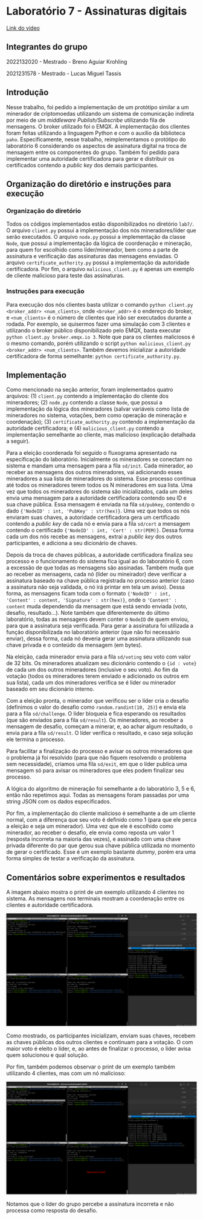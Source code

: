 # Laboratório 7 - Assinaturas digitais

[Link do video](https://drive.google.com/file/d/1H3V7R3gmhowC7zFNxyNPecuA61Bw66Eu/view?usp=sharing)

## Integrantes do grupo

2022132020 - Mestrado - Breno Aguiar Krohling

2021231578 - Mestrado - Lucas Miguel Tassis

## Introdução

Nesse trabalho, foi pedido a implementação de um protótipo similar a um minerador de criptomoedas utilizando um sistema de comunicação indireta por meio de um *middleware Publish/Subscribe* utilizando fila de mensagens. O broker utilizado foi o EMQX. A implementação dos clientes foram feitas utilizando a linguagem Python e com o auxílio da biblioteca `paho`. Especificamente, nesse trabalho, reimplementamos o protótipo do laboratório 6 considerando os aspectos de assinatura digital na troca de mensagem entre os componentes do grupo. Também foi pedido para implementar uma autoridade certificadora para gerar e distribuir os certificados contendo a *public key* dos demais participantes.

## Organização do diretório e instruções para execução

### Organização do diretório

Todos os códigos implementados estão disponibilizados no diretório `lab7/`. O arquivo `client.py` possui a implementação dos nós mineradores/líder que serão executados. O arquivo `node.py` possui a implementação da classe `Node`,  que possui a implementação da lógica de coordenação e mineração, para quem for escolhido como líder/minerador, bem como a parte de assinatura e verificação das assinaturas das mensagens enviadas. O arquivo `certificate_authority.py` possui a implementação da autoridade certificadora. Por fim, o arquivo `malicious_client.py` é apenas um exemplo de cliente malicioso para teste das assinaturas.

### Instruções para execução

Para execução dos nós clientes basta utilizar o comando `python client.py <broker_addr> <num_clients>`, onde `<broker_addr>` é o endereço do broker, e `<num_clients>` é o número de clientes que irão ser executados durante a rodada. Por exemplo, se quisermos fazer uma simulação com 3 clientes e utilizando o broker público disponibilizado pelo EMQX, basta executar `python client.py broker.emqx.io 3`. Note que para os clientes maliciosos é o mesmo comando, porém utilizando o script `python malicious_client.py <broker_addr> <num_clients>`. Também devemos inicializar a autoridade certificadora de forma semelhante: `python certificate_authority.py`.

## Implementação

Como mencionado na seção anterior, foram implementados quatro arquivos: (1) `client.py` contendo a implementação do cliente dos mineradores; (2) `node.py` contendo a classe `Node`, que possui a implementação da lógica dos mineradores (salvar variáveis como lista de mineradores no sistema, votações, bem como operação de mineração e coordenação); (3) `certificate_authority.py` contendo a implementação da autoridade certificadora; e (4) `malicious_client.py` contendo a implementação semelhante ao cliente, mas malicioso (explicação detalhada a seguir).

Para a eleição coordenada foi seguido o fluxograma apresentado na especificação do laboratório. Inicialmente os mineradores se conectam no sistema e mandam uma mensagem para a fila `sd/init`. Cada minerador, ao receber as mensagens dos outros mineradores, vai adicionando esses mineradores a sua lista de mineradores do sistema. Esse processo continua até todos os mineradores terem todos os N mineradores em sua lista. Uma vez que todos os mineradores do sistema são inicializados, cada um deles envia uma mensagem para a autoridade certificadora contendo seu ID e sua chave pública. Essa mensagem é enviada na fila `sd/pubkey`, contendo o dado `{'NodeID' : int, 'PubKey' : str(hex)}`. Uma vez que todos os nós enviaram suas chaves, a autoridade certificadora gera um certificado contendo a *public key* de cada nó e envia para a fila `sd/cert` a mensagem contendo o certificado `{'NodeID' : int, 'Cert' : str(PEM)}`. Dessa forma cada um dos nós recebe as mensagens, extrai a *public key* dos outros participantes, e adiciona a seu dicionário de chaves.

Depois da troca de chaves públicas, a autoridade certificadora finaliza seu processo e o funcionamento do sistema fica igual ao do laboratório 6, com a excessão de que todas as mensagens são assinadas. Também muda que ao receber as mensagens, cada nó (líder ou mineirador) deve verificar a assinatura baseado na chave pública registrada no processo anterior (caso a assinatura não seja validada, o nó irá printar em tela um aviso). Dessa forma, as mensagens ficam toda com o formato `{'NodeID' : int, 'Content' : content, 'Signature' : str(hex)}`, onde o `'Content' : content` muda dependendo da mensagem que está sendo enviada (voto, desafio, resultado...). Note também que diferentemente do último laboratório, todas as mensagens devem conter o `NodeID` de quem enviou, para que a assinatura seja verificada. Para gerar a assinatura foi utilizada a função disponibilizada no laboratório anterior (que não foi necessário enviar), dessa forma, cada nó deveria gerar uma assinatura utilizando sua chave privada e o conteúdo da mensagem (em bytes). 

Na eleição, cada minerador envia para a fila `sd/voting` seu voto com valor de 32 bits. Os mineradores atualizam seu dicionário contendo o  `{id : vote}` de cada um dos outros mineradores (inclusive o seu voto). Ao fim da votação (todos os mineradores terem enviado e adicionado os outros em sua lista), cada um dos mineradores verifica se é lider ou minerador baseado em seu dicionário interno.

Com a eleição pronta, o minerador que verificou ser o líder cria o desafio (definimos o valor do desafio como `random.randint(10, 25)`) e envia ela para a fila `sd/challenge`. O líder bloqueia e fica esperando os resultados (que são enviados para a fila `sd/result`). Os mineradores, ao receber a mensagem de desafio, começam a minerar, e, ao achar algum resultado, o envia para a fila `sd/result`. O líder verifica o resultado, e caso seja solução ele termina o processo.

Para facilitar a finalização do processo e avisar os outros mineradores que o problema já foi resolvido (para que não fiquem resolvendo o problema sem necessidade), criamos uma fila `sd/exit`, em que o líder publica uma mensagem só para avisar os mineradores que eles podem finalizar seu processo. 

A lógica do algoritmo de mineração foi semelhante a do laboratório 3, 5 e 6, então não repetimos aqui. Todas as mensagens foram passadas por uma string JSON com os dados especificados.

Por fim, a implementação do cliente malicioso é semelhante a de um cliente normal, com a diferença que seu voto é definido como 1 (para que ele perca a eleição e seja um minerador). Uma vez que ele é escolhido como minerador, ao receber o desafio, ele envia como reposta um valor 1 (resposta incorreta na maioria das vezes), e assinado com uma chave privada diferente do par que gerou sua chave pública utilizada no momento de gerar o certificado. Esse é um exemplo bastante *dummy*, porém era uma forma simples de testar a verificação da assinatura.

## Comentários sobre experimentos e resultados
A imagem abaixo mostra o print de um exemplo utilizando 4 clientes no sistema. As mensagens nos terminais mostram a coordenação entre os clientes e autoridade certificadora.

<img src="figs/normal.png" width="600"/>

Como mostrado, os participantes inicializam, enviam suas chaves, recebem as chaves públicas dos outros clientes e continuam para a votação. O com maior voto é eleito o líder, e, ao antes de finalizar o processo, o líder avisa quem solucionou e qual solução. 

Por fim, também podemos observar o print de um exemplo também utilizando 4 clientes, mas com um nó malicioso:

<img src="figs/malicious.png" width="600"/>

Notamos que o líder do grupo percebe a assinatura incorreta e não processa como resposta do desafio.

